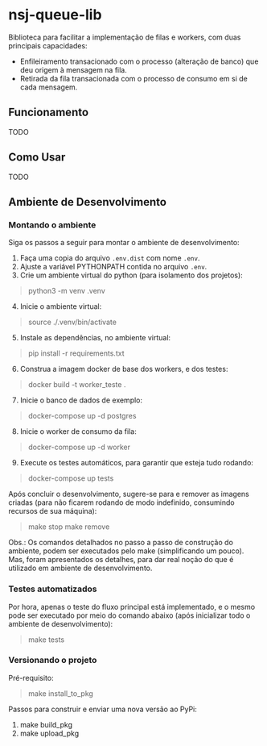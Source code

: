 # nsj-queue-lib
Biblioteca para facilitar a implementação de filas e workers, com duas principais capacidades:

* Enfileiramento transacionado com o processo (alteração de banco) que deu origem à mensagem na fila.
* Retirada da fila transacionada com o processo de consumo em si de cada mensagem.

## Funcionamento

TODO

## Como Usar

TODO

## Ambiente de Desenvolvimento

### Montando o ambiente
Siga os passos a seguir para montar o ambiente de desenvolvimento:

1. Faça uma copia do arquivo `.env.dist` com nome `.env`.
2. Ajuste a variável PYTHONPATH contida no arquivo `.env`.
3. Crie um ambiente virtual do python (para isolamento dos projetos):
> python3 -m venv .venv
4. Inicie o ambiente virtual:
> source ./.venv/bin/activate
5. Instale as dependências, no ambiente virtual:
> pip install -r requirements.txt
6. Construa a imagem docker de base dos workers, e dos testes:
> docker build -t worker_teste .
7. Inicie o banco de dados de exemplo:
> docker-compose up -d postgres
8. Inicie o worker de consumo da fila:
> docker-compose up -d worker
9. Execute os testes automáticos, para garantir que esteja tudo rodando:
> docker-compose up tests

Após concluir o desenvolvimento, sugere-se para e remover as imagens criadas (para não ficarem rodando de modo indefinido, consumindo recursos de sua máquina):
> make stop
> make remove

Obs.: Os comandos detalhados no passo a passo de construção do ambiente, podem ser executados pelo make (simplificando um pouco). Mas, foram apresentados os detalhes, para dar real noção do que é utilizado em ambiente de desenvolvimento.


### Testes automatizados
Por hora, apenas o teste do fluxo principal está implementado, e o mesmo pode ser executado por meio do comando abaixo (após inicializar todo o ambiente de desenvolvimento):

> make tests

### Versionando o projeto

Pré-requisito:
> make install_to_pkg

Passos para construir e enviar uma nova versão ao PyPi:

1. make build_pkg
2. make upload_pkg